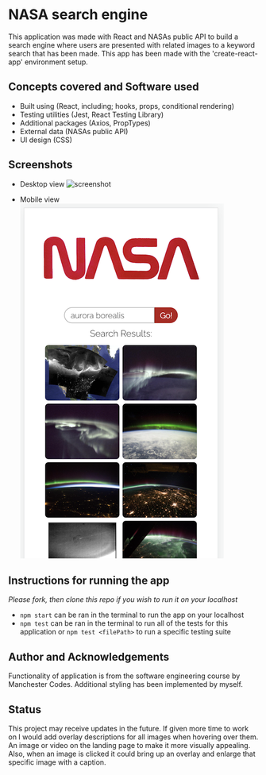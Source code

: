 # NASA search engine

This application was made with React and NASAs public API to build a search engine where users are presented with related images to a keyword search that has been made. This app has been made with the 'create-react-app' environment setup.

## Concepts covered and Software used

- Built using (React, including; hooks, props, conditional rendering) 
- Testing utilities (Jest, React Testing Library)
- Additional packages (Axios, PropTypes)
- External data (NASAs public API)
- UI design (CSS)

## Screenshots

- Desktop view
![screenshot](/src/assets/desktop_Screenshot.png "Desktop view of application")

- Mobile view
![screenshot](/src/assets/mobile_screenshot.png "Mobile view of application")

## Instructions for running the app

*Please fork, then clone this repo if you wish to run it on your localhost*
- `npm start` can be ran in the terminal to run the app on your localhost
- `npm test` can be ran in the terminal to run all of the tests for this application or `npm test <filePath>` to run a specific testing suite

## Author and Acknowledgements

Functionality of application is from the software engineering course by Manchester Codes. Additional styling has been implemented by myself.

## Status

This project may receive updates in the future. If given more time to work on I would add overlay descriptions for all images when hovering over them. An image or video on the landing page to make it more visually appealing. Also, when an image is clicked it could bring up an overlay and enlarge that specific image with a caption.
